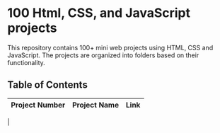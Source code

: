 
# 100 Html, CSS, and JavaScript projects

This repository contains 100+ mini web projects using HTML, CSS and JavaScript. The projects are organized into folders based on their functionality.

## Table of Contents
| **Project Number** | **Project Name** | **Link** |
|----------------|-----------------|----------|
| 





